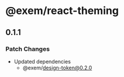 # @exem/react-theming

## 0.1.1

### Patch Changes

- Updated dependencies
  - @exem/design-token@0.2.0
